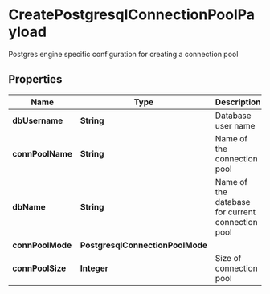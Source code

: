 

# CreatePostgresqlConnectionPoolPayload

Postgres engine specific configuration for creating a connection pool

## Properties

Name | Type | Description | Notes
------------ | ------------- | ------------- | -------------
**dbUsername** | **String** | Database user name |  [optional]
**connPoolName** | **String** | Name of the connection pool | 
**dbName** | **String** | Name of the database for current connection pool | 
**connPoolMode** | **PostgresqlConnectionPoolMode** |  | 
**connPoolSize** | **Integer** | Size of connection pool | 



